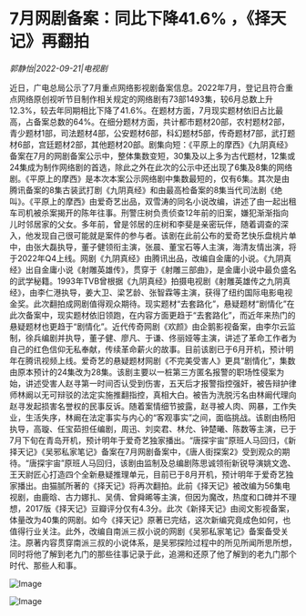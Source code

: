 # 7月网剧备案：同比下降41.6% ，《择天记》再翻拍

*郭静怡|2022-09-21|电视剧*

近日，广电总局公示了7月重点网络影视剧备案信息。2022年7月，登记且符合重点网络原创视听节目制作相关规定的网络剧有73部1493集，较6月总数上升12.3%，较去年同期相比下降了41.6%。在题材方面，7月现实题材依旧占比最高，占备案总数的64%。在细分题材方面，共计都市题材20部，农村题材2部，青少题材1部，司法题材4部，公安题材6部，科幻题材5部，传奇题材7部，武打题材6部，宫廷题材2部，其他题材20部。剧集向短：《平原上的摩西》《九阴真经》备案在7月的网剧备案公示中，整体集数变短，30集及以上多为古代题材，12集或24集成为制作网络剧的首选，除此之外在此次的公示中还出现了6集及8集的网络剧。《平原上的摩西》是本次本案公示网络剧中集数最短的，仅有6集。其次是由腾讯备案的8集古装武打剧《九阴真经》和由最高检备案的8集当代司法剧《绝叫》。《平原上的摩西》由爱奇艺出品，双雪涛的同名小说改编，讲述了由一起出租车司机被杀案揭开的陈年往事。刑警庄树负责侦查12年前的旧案，嫌犯渐渐指向儿时邻居家的父女。多年前，曾是邻居的庄树和李斐是亲密玩伴，随着调查的深入，他发现自己很可能就是案件的参与者。该剧在此前公布的爱奇艺快乐盘桃片单中，由张大磊执导，董子健领衔主演，张晨、董宝石等人主演，海清友情出演，将于2022年Q4上线。网剧《九阴真经》由腾讯出品，改编自金庸的小说。《九阴真经》出自金庸小说《射雕英雄传》，贯穿于《射雕三部曲》，是金庸小说中最负盛名的武学秘籍。1993年TVB曾根据《九阴真经》拍摄电视剧《射雕英雄传之九阴真经》，由李仁港执导，姜大卫、梁艺龄、张智霖等主演，获得了纽约国际电影电视金奖。此次翻拍成网剧值得观众期待。现实题材“去套路化”，悬疑题材“剧情化”在此次备案中，现实题材依旧领跑，在内容方面更趋于“去套路化”，而近年来热门的悬疑题材也更趋于“剧情化”。近代传奇网剧《欢颜》由企鹅影视备案，由李尔云监制，徐兵编剧并执导，董子健、廖凡、于谦、佟丽娅等主演，讲述了革命工作者为自己的红色信仰无私奉献，传续革命薪火的故事。目前该剧已于6月开机，预计明年在腾讯视频上线。爱奇艺的悬疑题材网剧《不完美受害人》更具“剧情化”，集数由原本预计的24集改为28集。该剧主要以一桩第三方匿名报警的职场性侵案为始，讲述受害人赵寻第一时间否认受到伤害，五天后才报警指控强奸，被告辩护律师林阚以无可辩驳的法定实施推翻指控，真相大白。被告为洗脱污名由林阚代理向赵寻发起损害名誉权的民事反诉。随着案情细节披露，赵寻被人肉、网暴，工作失业，生活失序，林阚在法定事实与内心的“客观事实”之间，面临挑战。该剧由杨阳执导，高璇、任宝茹担任编剧，周迅、刘奕君、林允、钟楚曦、陈数等主演，已于7月下旬在青岛开机，预计明年于爱奇艺独家播出。“唐探宇宙”原班人马回归，《新择天记》《吴邪私家笔记》备案在7月网剧备案中，《唐人街探案2》受到观众的期待。“唐探宇宙”原班人马回归，该剧由监制及总编剧陈思诚领衔新锐导演姚文逸、王天尉匠心打造四个全新悬疑推理单元，目前已于8月开机，预计明年于爱奇艺独家播出。由猫腻所著的《择天记》将再次翻拍。此前《择天记》被改编为56集电视剧，由鹿晗、古力娜扎、吴倩、曾舜晞等主演，但因为魔改，热度和口碑并不理想，2017版《择天记》豆瓣评分仅有4.3分。此次《新择天记》由阅文影视备案，体量改为40集的网剧。如今《择天记》原著已完结，这次新编究竟成色如何，也值得行业关注。此外，改编自南派三叔小说的网剧《吴邪私家笔记》备案备受关注。原著内容贯穿南派三叔的小说体系，是吴邪探险过程中的所见所闻所思所想，同时将他了解到老九门的那些往事记录于此，追溯和还原了他了解到的老九门那个时代、那些人和事。

![Image](https://mmbiz.qpic.cn/mmbiz_png/Thf7MtZSy5IW050PUbPLUHGiaYwrTaQdOgkr7JFLIdJv94XBpUXjiaRsC8icq9lzTg8gIpqfdQZZXceljRNHI8jjw/640?wx_fmt=png&wxfrom=5&wx_lazy=1&wx_co=1)

![Image](https://mmbiz.qpic.cn/mmbiz_png/Thf7MtZSy5IW050PUbPLUHGiaYwrTaQdOPOUng1GKUY10l38D5sBIDRKg3ygVMaA65xJNttSb4pR6pfHxhMTqIw/640?wx_fmt=png&wxfrom=5&wx_lazy=1&wx_co=1)

